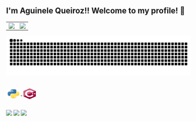 ## I'm Aguinele Queiroz!! Welcome to my profile! 👋
<table>
 <tr>
  <a href="https://github.com/AguineleQueiroz">
  <td><img align="left" padding-right="10px" src="https://github-readme-stats.vercel.app/api?username=AguineleQueiroz&show_icons=true&theme=light&include_all_commits=true&count_private=true"/></td>
  <td><img align="left" padding-right="10px" src="https://github-readme-stats.vercel.app/api/top-langs/?username=AguineleQueiroz&layout=compact&langs_count=7&theme=light"/></td>
  </tr>  
</table>
</center>

 ![Snake animation](https://github.com/AguineleQueiroz/AguineleQueiroz/blob/output/github-contribution-grid-snake.svg)

<div style="display: inline_block"><br>
  <img align="center" alt="AQ-Python" height="30" width="40" src="https://raw.githubusercontent.com/devicons/devicon/master/icons/python/python-original.svg">
  <img align="center" alt="AQ-Cplusplus" height="30" width="40" src="https://raw.githubusercontent.com/devicons/devicon/master/icons/cplusplus/cplusplus-original.svg">
</div>
 
 ##
 
<div> 
  <a href="https://www.instagram.com/aguinelequeiroz" target="_blank"><img src="https://img.shields.io/badge/-Instagram-%23E4405F?style=for-the-badge&logo=instagram&logoColor=white" target="_blank"></a>
  <a href = "mailto:aguinelequeiroz@outlook.com"><img src="https://img.shields.io/badge/Microsoft_Outlook-0078D4?style=for-the-badge&logo=microsoft-outlook&logoColor=white" target="_blank"></a>
   <a href="https://www.linkedin.com/in/aguinelequeiroz/" target="_blank"><img src="https://img.shields.io/badge/-LinkedIn-%230077B5?style=for-the-badge&logo=linkedin&logoColor=white" target="_blank"></a> 
</div>
